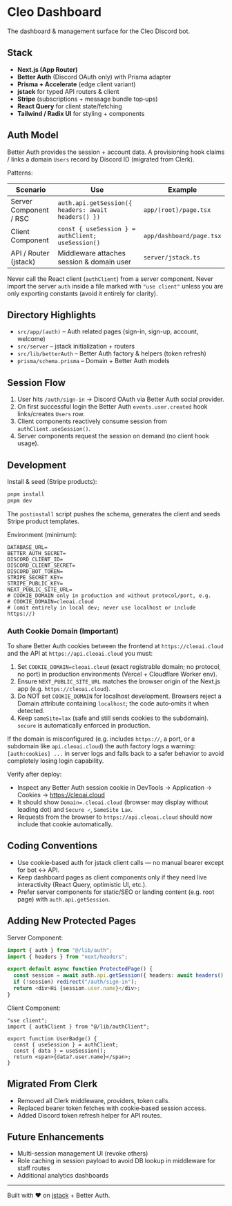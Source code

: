 # Cleo Dashboard

The dashboard & management surface for the Cleo Discord bot.

## Stack

- **Next.js (App Router)**
- **Better Auth** (Discord OAuth only) with Prisma adapter
- **Prisma + Accelerate** (edge client variant)
- **jstack** for typed API routers & client
- **Stripe** (subscriptions + message bundle top‑ups)
- **React Query** for client state/fetching
- **Tailwind / Radix UI** for styling + components

## Auth Model

Better Auth provides the session + account data. A provisioning hook claims / links a domain `Users` record by Discord ID (migrated from Clerk).

Patterns:

| Scenario               | Use                                                 | Example                  |
| ---------------------- | --------------------------------------------------- | ------------------------ |
| Server Component / RSC | `auth.api.getSession({ headers: await headers() })` | `app/(root)/page.tsx`    |
| Client Component       | `const { useSession } = authClient; useSession()`   | `app/dashboard/page.tsx` |
| API / Router (jstack)  | Middleware attaches session & domain user           | `server/jstack.ts`       |

Never call the React client (`authClient`) from a server component. Never import the server `auth` inside a file marked with `"use client"` unless you are only exporting constants (avoid it entirely for clarity).

## Directory Highlights

- `src/app/(auth)` – Auth related pages (sign-in, sign-up, account, welcome)
- `src/server` – jstack initialization + routers
- `src/lib/betterAuth` – Better Auth factory & helpers (token refresh)
- `prisma/schema.prisma` – Domain + Better Auth models

## Session Flow

1. User hits `/auth/sign-in` → Discord OAuth via Better Auth social provider.
2. On first successful login the Better Auth `events.user.created` hook links/creates `Users` row.
3. Client components reactively consume session from `authClient.useSession()`.
4. Server components request the session on demand (no client hook usage).

## Development

Install & seed (Stripe products):

```bash
pnpm install
pnpm dev
```

The `postinstall` script pushes the schema, generates the client and seeds Stripe product templates.

Environment (minimum):

```
DATABASE_URL=
BETTER_AUTH_SECRET=
DISCORD_CLIENT_ID=
DISCORD_CLIENT_SECRET=
DISCORD_BOT_TOKEN=
STRIPE_SECRET_KEY=
STRIPE_PUBLIC_KEY=
NEXT_PUBLIC_SITE_URL=
# COOKIE_DOMAIN only in production and without protocol/port, e.g.
# COOKIE_DOMAIN=cleoai.cloud
# (omit entirely in local dev; never use localhost or include https://)
```

### Auth Cookie Domain (Important)

To share Better Auth cookies between the frontend at `https://cleoai.cloud` and the API at `https://api.cleoai.cloud` you must:

1. Set `COOKIE_DOMAIN=cleoai.cloud` (exact registrable domain; no protocol, no port) in production environments (Vercel + Cloudflare Worker env).
2. Ensure `NEXT_PUBLIC_SITE_URL` matches the browser origin of the Next.js app (e.g. `https://cleoai.cloud`).
3. Do NOT set `COOKIE_DOMAIN` for localhost development. Browsers reject a Domain attribute containing `localhost`; the code auto‑omits it when detected.
4. Keep `sameSite=lax` (safe and still sends cookies to the subdomain). `secure` is automatically enforced in production.

If the domain is misconfigured (e.g. includes `https://`, a port, or a subdomain like `api.cleoai.cloud`) the auth factory logs a warning: `[auth:cookies] ...` in server logs and falls back to a safer behavior to avoid completely losing login capability.

Verify after deploy:

- Inspect any Better Auth session cookie in DevTools → Application → Cookies → https://cleoai.cloud
- It should show `Domain=.cleoai.cloud` (browser may display without leading dot) and `Secure ✓`, `SameSite Lax`.
- Requests from the browser to `https://api.cleoai.cloud` should now include that cookie automatically.

## Coding Conventions

- Use cookie‑based auth for jstack client calls — no manual bearer except for bot ↔ API.
- Keep dashboard pages as client components only if they need live interactivity (React Query, optimistic UI, etc.).
- Prefer server components for static/SEO or landing content (e.g. root page) with `auth.api.getSession`.

## Adding New Protected Pages

Server Component:

```ts
import { auth } from "@/lib/auth";
import { headers } from "next/headers";

export default async function ProtectedPage() {
  const session = await auth.api.getSession({ headers: await headers() });
  if (!session) redirect("/auth/sign-in");
  return <div>Hi {session.user.name}</div>;
}
```

Client Component:

```tsx
"use client";
import { authClient } from "@/lib/authClient";

export function UserBadge() {
  const { useSession } = authClient;
  const { data } = useSession();
  return <span>{data?.user.name}</span>;
}
```

## Migrated From Clerk

- Removed all Clerk middleware, providers, token calls.
- Replaced bearer token fetches with cookie‑based session access.
- Added Discord token refresh helper for API routes.

## Future Enhancements

- Multi-session management UI (revoke others)
- Role caching in session payload to avoid DB lookup in middleware for staff routes
- Additional analytics dashboards

---

Built with ❤️ on [jstack](https://jstack.app) + Better Auth.
